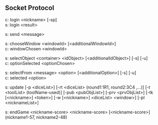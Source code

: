 Socket Protocol
--
c: login \<nickname> [-sp] \
s: login \<result>

s: send \<message>

s: chooseWindow \<windowId> [\<additionalWindowId>]\
c: windowChosen \<windowId>

s: selectObject \<container> \<idObject> [\<additionalIdObject>] [-s] [-u]\
c: optionSelected \<optionChosen>

s: selectFrom \<message> \<option> [\<additionalOption>] [-s] [-u]\
c: selected \<option>

s: update [-p \<diceList>] [-rt \<diceList> (round1:1R1, round2:3C4 ,...)] [-t \<toolList> (toolName-used)]
    [-pub \<pubObjList>] 
	[-prv \<prvObjList>] [-tk [\<nickname>] \<token>] 
	[-w [\<nickname>] \<diceList> \<window>] [-pl \<nicknameList>]

s: endGame \<nickname-score> \<nickname-score> [\<nickname-score>] (nickname1-57, nickname2-48) 
